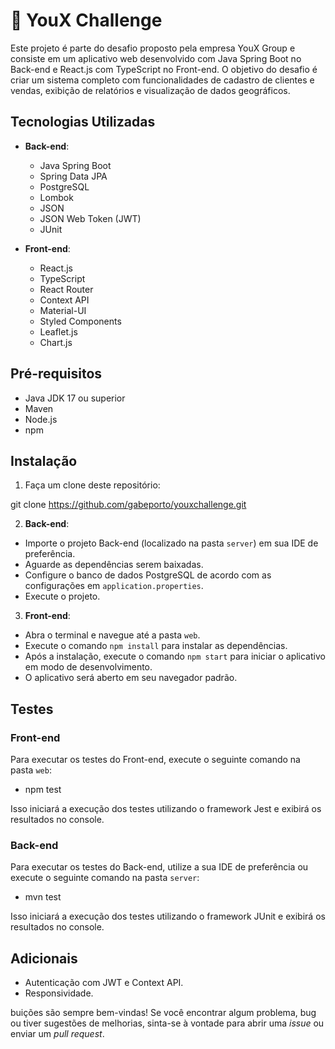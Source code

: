 # 🚀 YouX Challenge

Este projeto é parte do desafio proposto pela empresa YouX Group e consiste em um aplicativo web desenvolvido com Java Spring Boot no Back-end e React.js com TypeScript no Front-end. O objetivo do desafio é criar um sistema completo com funcionalidades de cadastro de clientes e vendas, exibição de relatórios e visualização de dados geográficos.

## Tecnologias Utilizadas

- **Back-end**:
  - Java Spring Boot
  - Spring Data JPA
  - PostgreSQL
  - Lombok
  - JSON
  - JSON Web Token (JWT)
  - JUnit

- **Front-end**:
  - React.js
  - TypeScript
  - React Router
  - Context API
  - Material-UI
  - Styled Components
  - Leaflet.js
  - Chart.js

## Pré-requisitos

- Java JDK 17 ou superior
- Maven
- Node.js
- npm

## Instalação

1. Faça um clone deste repositório:

git clone https://github.com/gabeporto/youxchallenge.git

2. **Back-end**:
- Importe o projeto Back-end (localizado na pasta `server`) em sua IDE de preferência.
- Aguarde as dependências serem baixadas.
- Configure o banco de dados PostgreSQL de acordo com as configurações em `application.properties`.
- Execute o projeto.

3. **Front-end**:
- Abra o terminal e navegue até a pasta `web`.
- Execute o comando `npm install` para instalar as dependências.
- Após a instalação, execute o comando `npm start` para iniciar o aplicativo em modo de desenvolvimento.
- O aplicativo será aberto em seu navegador padrão.

## Testes

### Front-end

Para executar os testes do Front-end, execute o seguinte comando na pasta `web`:

- npm test


Isso iniciará a execução dos testes utilizando o framework Jest e exibirá os resultados no console.

### Back-end

Para executar os testes do Back-end, utilize a sua IDE de preferência ou execute o seguinte comando na pasta `server`:

- mvn test

Isso iniciará a execução dos testes utilizando o framework JUnit e exibirá os resultados no console.

## Adicionais

- Autenticação com JWT e Context API.
- Responsividade.

buições são sempre bem-vindas! Se você encontrar algum problema, bug ou tiver sugestões de melhorias, sinta-se à vontade para abrir uma *issue* ou enviar um *pull request*.
